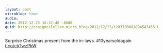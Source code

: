 ```yaml
---
layout: post
microblog: true
audio: 
date: 2012-12-25 16:37:40 -0600
guid: http://craigmcclellan.micro.blog/2012/12/25/t283703081894547456.html
---
```

Surprise Christmas present from the in-laws. #10yearsoldagain [t.co/cbTwzPkW](http://t.co/cbTwzPkW)
